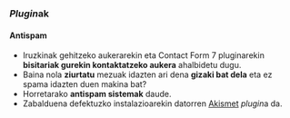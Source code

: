 ### *Plugin*ak
#### Antispam

- Iruzkinak gehitzeko aukerarekin eta Contact Form 7 pluginarekin **bisitariak gurekin kontaktatzeko aukera** ahalbidetu dugu.
- Baina nola **ziurtatu** mezuak idazten ari dena **gizaki bat dela** eta ez spama idazten duen makina bat?
- Horretarako **antispam sistemak** daude.
- Zabalduena defektuzko instalazioarekin datorren [Akismet](https://wordpress.org/plugins/akismet/) *plugin*a da.